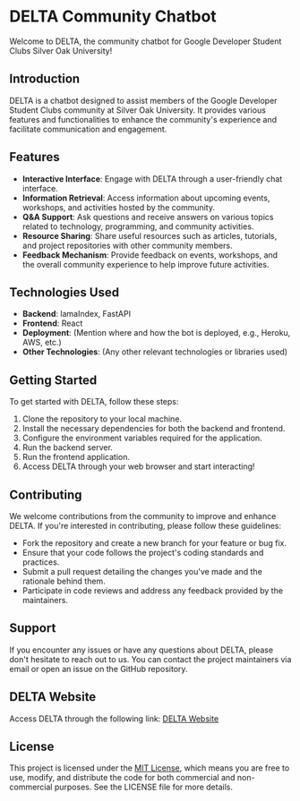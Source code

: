 # DELTA Community Chatbot

Welcome to DELTA, the community chatbot for Google Developer Student Clubs Silver Oak University!

## Introduction
DELTA is a chatbot designed to assist members of the Google Developer Student Clubs community at Silver Oak University. It provides various features and functionalities to enhance the community's experience and facilitate communication and engagement.

## Features
- **Interactive Interface**: Engage with DELTA through a user-friendly chat interface.
- **Information Retrieval**: Access information about upcoming events, workshops, and activities hosted by the community.
- **Q&A Support**: Ask questions and receive answers on various topics related to technology, programming, and community activities.
- **Resource Sharing**: Share useful resources such as articles, tutorials, and project repositories with other community members.
- **Feedback Mechanism**: Provide feedback on events, workshops, and the overall community experience to help improve future activities.

## Technologies Used
- **Backend**: lamaIndex, FastAPI
- **Frontend**: React
- **Deployment**: (Mention where and how the bot is deployed, e.g., Heroku, AWS, etc.)
- **Other Technologies**: (Any other relevant technologies or libraries used)

## Getting Started
To get started with DELTA, follow these steps:
1. Clone the repository to your local machine.
2. Install the necessary dependencies for both the backend and frontend.
3. Configure the environment variables required for the application.
4. Run the backend server.
5. Run the frontend application.
6. Access DELTA through your web browser and start interacting!

## Contributing
We welcome contributions from the community to improve and enhance DELTA. If you're interested in contributing, please follow these guidelines:
- Fork the repository and create a new branch for your feature or bug fix.
- Ensure that your code follows the project's coding standards and practices.
- Submit a pull request detailing the changes you've made and the rationale behind them.
- Participate in code reviews and address any feedback provided by the maintainers.

## Support
If you encounter any issues or have any questions about DELTA, please don't hesitate to reach out to us. You can contact the project maintainers via email or open an issue on the GitHub repository.

## DELTA Website
Access DELTA through the following link: [DELTA Website](https://gdscdelta.pages.dev)

## License
This project is licensed under the [MIT License](LICENSE), which means you are free to use, modify, and distribute the code for both commercial and non-commercial purposes. See the LICENSE file for more details.
